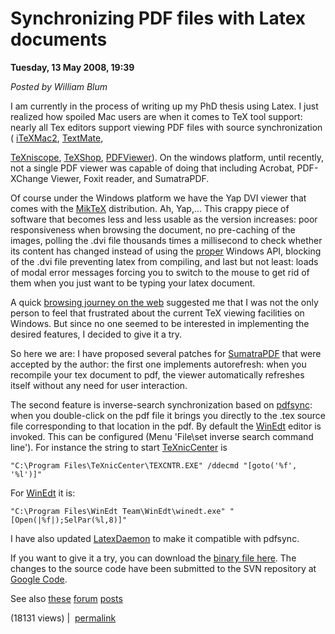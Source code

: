 # Synchronizing PDF files with Latex documents 
**Tuesday, 13 May 2008, 19:39**

_Posted by William Blum_

I am currently in the process of writing up my PhD thesis using Latex. I just realized how spoiled Mac users are when it comes to TeX tool support: nearly all Tex editors support viewing PDF files with source synchronization (
[iTeXMac2](http://itexmac.sourceforge.net/), [TextMate](http://macromates.com/),

[TeXniscope](http://www2.ing.unipi.it/~d9615/homepage/texniscope.html),
[TeXShop](http://www.uoregon.edu/~koch/texshop/),
[PDFViewer](http://www.object-craft.com.au/projects/macosxutils/pdfviewer.html)). On the windows platform, until recently, not a single PDF viewer was capable of doing that including Acrobat, PDF-XChange Viewer, Foxit reader, and SumatraPDF.

Of course under the Windows platform we have the Yap DVI viewer that comes with the [MikTeX](http://miktex.org/) 
distribution. Ah, Yap,... This crappy piece of software that becomes less and less usable as the version increases: poor responsiveness when browsing the document, no pre-caching of the images, polling the .dvi file thousands times a millisecond to check whether its content has changed instead of using the [proper](http://msdn.microsoft.com/en-us/library/aa365465(VS.85).aspx) Windows API, blocking of the .dvi file preventing latex from compiling, and last but not least: loads of modal error messages forcing you to switch to the mouse to get rid of them when you just want to be typing your latex document.

A quick [browsing journey on the web](http://magic.aladdin.cs.cmu.edu/2008/01/02/sumatrapdf-08-released/) suggested me that I was not the only person to feel that frustrated about the current TeX viewing facilities on Windows. But since no one seemed to be interested in implementing the desired features, I decided to give it a try.

So here we are: I have proposed several patches for [SumatraPDF](http://blog.kowalczyk.info/software/sumatrapdf/) that were accepted by the author: the first one implements autorefresh: when you recompile your tex document to pdf, the viewer automatically refreshes itself without any need for user interaction.

The second feature is inverse-search synchronization based on [pdfsync](http://itexmac.sourceforge.net/pdfsync.html):
 when you double-click on the pdf file it brings you directly to the .tex source file corresponding to that location in the pdf. By default the [WinEdt](http://www.winedt.com/) editor is invoked. 
 This can be configured (Menu 'File\set inverse search command line'). For instance the string to start [TeXnicCenter](http://www.toolscenter.org/) is

    "C:\Program Files\TeXnicCenter\TEXCNTR.EXE" /ddecmd "[goto('%f', '%l')]"

For [WinEdt](http://www.winedt.com/) it is:

    "C:\Program Files\WinEdt Team\WinEdt\winedt.exe" "[Open(|%f|);SelPar(%l,8)]"

I have also updated [LatexDaemon](http://william.famille-blum.org/software/latexdaemon/index.html) to make it compatible with pdfsync.

If you want to give it a try, you can download the [binary file here](http://william.famille-blum.org/software/sumatra/SumatraPDF-sync.exe).
The changes to the source code have been submitted to the SVN repository at [Google Code](http://code.google.com/p/sumatrapdf/).

See also [these](http://blog.kowalczyk.info/forum_sumatra/topic.php?TopicId=840&amp;Posts=7) 
[forum](http://blog.kowalczyk.info/forum_sumatra/topic.php?TopicId=864&amp;Posts=4)
 [posts](http://blog.kowalczyk.info/forum_sumatra/topic.php?TopicId=868&amp;Posts=0)

(18131 views)
|  [permalink](http://william.famille-blum.org/blog/index.php?entry=entry080514-043933)